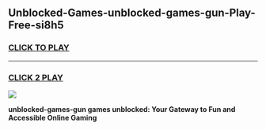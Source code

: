 
## Unblocked-Games-unblocked-games-gun-Play-Free-si8h5
<h3>
<a href="https://premium76.site?title=unblocked-games-gun&ref=20M">CLICK TO PLAY</a></h3>
<hr>

<h3>
<a href="https://premium76.site?title=unblocked-games-gun&ref=20M">CLICK 2 PLAY</a>
  
</h3>

<a href="https://premium76.site?title=unblocked-games-gun&ref=19M"><img src="https://clearcache.store/games.png"></a>


**unblocked-games-gun games unblocked: Your Gateway to Fun and Accessible Online Gaming**
